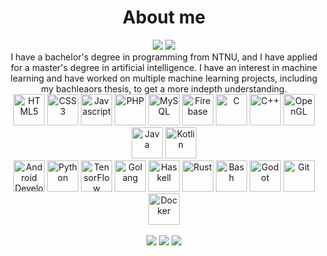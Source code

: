 <!-- about me -->
<h1 align="center">About me</h1>
<!-- socials -->
<div align="center">
    <a src="https://www.linkedin.com/in/sindre0830/"><img src="https://img.shields.io/badge/linkedin-%230077B5.svg?style=for-the-badge&logo=linkedin"/></a>
    <img src="https://komarev.com/ghpvc/?username=sindre0830&style=for-the-badge"/>
</div>
<div align="center">
I have a <a src="https://www.ntnu.no/studier/bprog">bachelor's degree</a> in programming from NTNU, and I have applied for a <a src="https://www.ntnu.no/studier/msit">master's degree</a> in artificial intelligence. I have an interest in machine learning and have worked on multiple machine learning projects, including my <a src="https://github.com/sindre0830/Neural-Network-for-Recognizing-Features-in-Music">bachleaors thesis</a>, to get a more indepth understanding.
</div>
<!-- badges -->
<div align="center">
    <img height=50 alt="HTML5" src="https://cdn.jsdelivr.net/gh/devicons/devicon/icons/html5/html5-plain.svg"/>
    <img height=50 alt="CSS3" src="https://cdn.jsdelivr.net/gh/devicons/devicon/icons/css3/css3-plain.svg"/>
    <img height=50 alt="Javascript" src="https://cdn.jsdelivr.net/gh/devicons/devicon/icons/javascript/javascript-plain.svg"/>
    <img height=50 alt="PHP" src="https://cdn.jsdelivr.net/gh/devicons/devicon/icons/php/php-plain.svg"/>
    <img height=50 alt="MySQL" src="https://cdn.jsdelivr.net/gh/devicons/devicon/icons/mysql/mysql-plain.svg"/>
    <img height=50 alt="Firebase" src="https://cdn.jsdelivr.net/gh/devicons/devicon/icons/firebase/firebase-plain.svg"/>
    <img height=50 alt="C" src="https://cdn.jsdelivr.net/gh/devicons/devicon/icons/c/c-plain.svg"/>
    <img height=50 alt="C++" src="https://cdn.jsdelivr.net/gh/devicons/devicon/icons/cplusplus/cplusplus-plain.svg"/>
    <img height=50 alt="OpenGL" src="https://cdn.jsdelivr.net/gh/devicons/devicon/icons/opengl/opengl-original.svg"/>
    <img height=50 alt="Java" src="https://cdn.jsdelivr.net/gh/devicons/devicon/icons/java/java-plain.svg"/>
    <img height=50 alt="Kotlin" src="https://cdn.jsdelivr.net/gh/devicons/devicon/icons/kotlin/kotlin-plain.svg"/>
    <br>
    <img height=50 alt="Android Development" src="https://cdn.jsdelivr.net/gh/devicons/devicon/icons/android/android-plain.svg"/>
    <img height=50 alt="Python" src="https://cdn.jsdelivr.net/gh/devicons/devicon/icons/python/python-plain.svg"/>
    <img height=50 alt="TensorFlow" src="https://cdn.jsdelivr.net/gh/devicons/devicon/icons/tensorflow/tensorflow-original.svg"/>
    <img height=50 alt="Golang" src="https://cdn.jsdelivr.net/gh/devicons/devicon/icons/go/go-original.svg"/>
    <img height=50 alt="Haskell" src="https://cdn.jsdelivr.net/gh/devicons/devicon/icons/haskell/haskell-original.svg"/>
    <img height=50 alt="Rust" src="https://cdn.jsdelivr.net/gh/devicons/devicon/icons/rust/rust-plain.svg"/>
    <img height=50 alt="Bash" src="https://cdn.jsdelivr.net/gh/devicons/devicon/icons/bash/bash-plain.svg"/>
    <img height=50 alt="Godot" src="https://cdn.jsdelivr.net/gh/devicons/devicon/icons/godot/godot-original.svg"/>
    <img height=50 alt="Git" src="https://cdn.jsdelivr.net/gh/devicons/devicon/icons/git/git-original.svg"/>
    <img height=50 alt="Docker" src="https://cdn.jsdelivr.net/gh/devicons/devicon/icons/docker/docker-plain.svg"/>
</div>
<br>
<!-- stats -->
<div align="center">
    <img src="https://github-readme-stats.vercel.app/api?username=sindre0830&show_icons=true&count_private=true&theme=dark"/>
    <img src="https://github-readme-streak-stats.herokuapp.com/?user=sindre0830&theme=dark"/>
    <img src="https://github-readme-stats.vercel.app/api/top-langs?username=sindre0830&layout=compact&theme=dark"/>
</div>